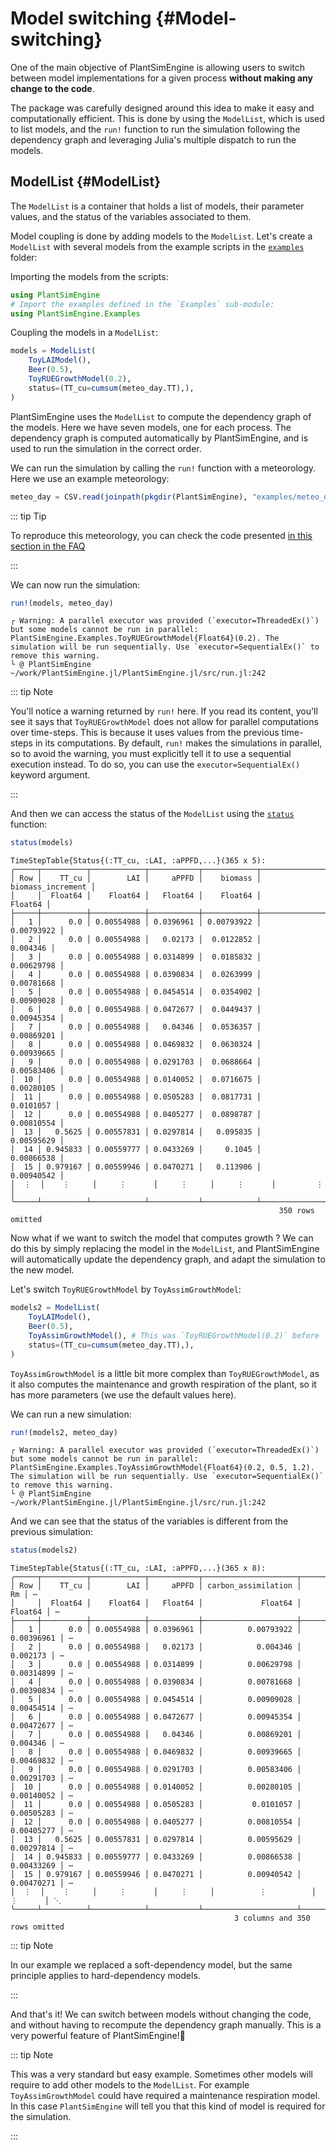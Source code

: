 
# Model switching {#Model-switching}

One of the main objective of PlantSimEngine is allowing users to switch between model implementations for a given process **without making any change to the code**. 

The package was carefully designed around this idea to make it easy and computationally efficient. This is done by using the `ModelList`, which is used to list models, and the `run!` function to run the simulation following the dependency graph and leveraging Julia&#39;s multiple dispatch to run the models.

## ModelList {#ModelList}

The `ModelList` is a container that holds a list of models, their parameter values, and the status of the variables associated to them.

Model coupling is done by adding models to the `ModelList`. Let&#39;s create a `ModelList` with several models from the example scripts in the [`examples`](https://github.com/VirtualPlantLab/PlantSimEngine.jl/blob/master/examples/) folder:

Importing the models from the scripts:

```julia
using PlantSimEngine
# Import the examples defined in the `Examples` sub-module:
using PlantSimEngine.Examples
```


Coupling the models in a `ModelList`:

```julia
models = ModelList(
    ToyLAIModel(),
    Beer(0.5),
    ToyRUEGrowthModel(0.2),
    status=(TT_cu=cumsum(meteo_day.TT),),
)
```


PlantSimEngine uses the `ModelList` to compute the dependency graph of the models. Here we have seven models, one for each process. The dependency graph is computed automatically by PlantSimEngine, and is used to run the simulation in the correct order.

We can run the simulation by calling the `run!` function with a meteorology. Here we use an example meteorology:

```julia
meteo_day = CSV.read(joinpath(pkgdir(PlantSimEngine), "examples/meteo_day.csv"), DataFrame, header=18)
```


::: tip Tip

To reproduce this meteorology, you can check the code presented [in this section in the FAQ](/FAQ/translate_a_model#defining_the_meteo)

:::

We can now run the simulation:

```julia
run!(models, meteo_day)
```


```
┌ Warning: A parallel executor was provided (`executor=ThreadedEx()`) but some models cannot be run in parallel: PlantSimEngine.Examples.ToyRUEGrowthModel{Float64}(0.2). The simulation will be run sequentially. Use `executor=SequentialEx()` to remove this warning.
└ @ PlantSimEngine ~/work/PlantSimEngine.jl/PlantSimEngine.jl/src/run.jl:242
```


::: tip Note

You&#39;ll notice a warning returned by `run!` here. If you read its content, you&#39;ll see it says that `ToyRUEGrowthModel` does not allow for parallel computations over time-steps. This is because it uses values from the previous time-steps in its computations. By default, `run!` makes the simulations in parallel, so to avoid the warning, you must explicitly tell it to use a sequential execution instead. To do so, you can use the `executor=SequentialEx()` keyword argument.

:::

And then we can access the status of the `ModelList` using the [`status`](/API#PlantSimEngine.status-Tuple{Any}) function:

```julia
status(models)
```


```
TimeStepTable{Status{(:TT_cu, :LAI, :aPPFD,...}(365 x 5):
╭─────┬──────────┬────────────┬───────────┬────────────┬───────────────────╮
│ Row │    TT_cu │        LAI │     aPPFD │    biomass │ biomass_increment │
│     │  Float64 │    Float64 │   Float64 │    Float64 │           Float64 │
├─────┼──────────┼────────────┼───────────┼────────────┼───────────────────┤
│   1 │      0.0 │ 0.00554988 │ 0.0396961 │ 0.00793922 │        0.00793922 │
│   2 │      0.0 │ 0.00554988 │   0.02173 │  0.0122852 │          0.004346 │
│   3 │      0.0 │ 0.00554988 │ 0.0314899 │  0.0185832 │        0.00629798 │
│   4 │      0.0 │ 0.00554988 │ 0.0390834 │  0.0263999 │        0.00781668 │
│   5 │      0.0 │ 0.00554988 │ 0.0454514 │  0.0354902 │        0.00909028 │
│   6 │      0.0 │ 0.00554988 │ 0.0472677 │  0.0449437 │        0.00945354 │
│   7 │      0.0 │ 0.00554988 │   0.04346 │  0.0536357 │        0.00869201 │
│   8 │      0.0 │ 0.00554988 │ 0.0469832 │  0.0630324 │        0.00939665 │
│   9 │      0.0 │ 0.00554988 │ 0.0291703 │  0.0688664 │        0.00583406 │
│  10 │      0.0 │ 0.00554988 │ 0.0140052 │  0.0716675 │        0.00280105 │
│  11 │      0.0 │ 0.00554988 │ 0.0505283 │  0.0817731 │         0.0101057 │
│  12 │      0.0 │ 0.00554988 │ 0.0405277 │  0.0898787 │        0.00810554 │
│  13 │   0.5625 │ 0.00557831 │ 0.0297814 │   0.095835 │        0.00595629 │
│  14 │ 0.945833 │ 0.00559777 │ 0.0433269 │     0.1045 │        0.00866538 │
│  15 │ 0.979167 │ 0.00559946 │ 0.0470271 │   0.113906 │        0.00940542 │
│  ⋮  │    ⋮     │     ⋮      │     ⋮     │     ⋮      │         ⋮         │
╰─────┴──────────┴────────────┴───────────┴────────────┴───────────────────╯
                                                            350 rows omitted

```


Now what if we want to switch the model that computes growth ? We can do this by simply replacing the model in the `ModelList`, and PlantSimEngine will automatically update the dependency graph, and adapt the simulation to the new model.

Let&#39;s switch `ToyRUEGrowthModel` by `ToyAssimGrowthModel`:

```julia
models2 = ModelList(
    ToyLAIModel(),
    Beer(0.5),
    ToyAssimGrowthModel(), # This was `ToyRUEGrowthModel(0.2)` before
    status=(TT_cu=cumsum(meteo_day.TT),),
)
```


`ToyAssimGrowthModel` is a little bit more complex than `ToyRUEGrowthModel`, as it also computes the maintenance and growth respiration of the plant, so it has more parameters (we use the default values here).

We can run a new simulation:

```julia
run!(models2, meteo_day)
```


```
┌ Warning: A parallel executor was provided (`executor=ThreadedEx()`) but some models cannot be run in parallel: PlantSimEngine.Examples.ToyAssimGrowthModel{Float64}(0.2, 0.5, 1.2). The simulation will be run sequentially. Use `executor=SequentialEx()` to remove this warning.
└ @ PlantSimEngine ~/work/PlantSimEngine.jl/PlantSimEngine.jl/src/run.jl:242
```


And we can see that the status of the variables is different from the previous simulation:

```julia
status(models2)
```


```
TimeStepTable{Status{(:TT_cu, :LAI, :aPPFD,...}(365 x 8):
╭─────┬──────────┬────────────┬───────────┬─────────────────────┬────────────┬──
│ Row │    TT_cu │        LAI │     aPPFD │ carbon_assimilation │         Rm │ ⋯
│     │  Float64 │    Float64 │   Float64 │             Float64 │    Float64 │ ⋯
├─────┼──────────┼────────────┼───────────┼─────────────────────┼────────────┼──
│   1 │      0.0 │ 0.00554988 │ 0.0396961 │          0.00793922 │ 0.00396961 │ ⋯
│   2 │      0.0 │ 0.00554988 │   0.02173 │            0.004346 │   0.002173 │ ⋯
│   3 │      0.0 │ 0.00554988 │ 0.0314899 │          0.00629798 │ 0.00314899 │ ⋯
│   4 │      0.0 │ 0.00554988 │ 0.0390834 │          0.00781668 │ 0.00390834 │ ⋯
│   5 │      0.0 │ 0.00554988 │ 0.0454514 │          0.00909028 │ 0.00454514 │ ⋯
│   6 │      0.0 │ 0.00554988 │ 0.0472677 │          0.00945354 │ 0.00472677 │ ⋯
│   7 │      0.0 │ 0.00554988 │   0.04346 │          0.00869201 │   0.004346 │ ⋯
│   8 │      0.0 │ 0.00554988 │ 0.0469832 │          0.00939665 │ 0.00469832 │ ⋯
│   9 │      0.0 │ 0.00554988 │ 0.0291703 │          0.00583406 │ 0.00291703 │ ⋯
│  10 │      0.0 │ 0.00554988 │ 0.0140052 │          0.00280105 │ 0.00140052 │ ⋯
│  11 │      0.0 │ 0.00554988 │ 0.0505283 │           0.0101057 │ 0.00505283 │ ⋯
│  12 │      0.0 │ 0.00554988 │ 0.0405277 │          0.00810554 │ 0.00405277 │ ⋯
│  13 │   0.5625 │ 0.00557831 │ 0.0297814 │          0.00595629 │ 0.00297814 │ ⋯
│  14 │ 0.945833 │ 0.00559777 │ 0.0433269 │          0.00866538 │ 0.00433269 │ ⋯
│  15 │ 0.979167 │ 0.00559946 │ 0.0470271 │          0.00940542 │ 0.00470271 │ ⋯
│  ⋮  │    ⋮     │     ⋮      │     ⋮     │          ⋮          │     ⋮      │ ⋱
╰─────┴──────────┴────────────┴───────────┴─────────────────────┴────────────┴──
                                                  3 columns and 350 rows omitted

```


::: tip Note

In our example we replaced a soft-dependency model, but the same principle applies to hard-dependency models.

:::

And that&#39;s it! We can switch between models without changing the code, and without having to recompute the dependency graph manually. This is a very powerful feature of PlantSimEngine!💪

::: tip Note

This was a very standard but easy example. Sometimes other models will require to add other models to the `ModelList`. For example `ToyAssimGrowthModel` could have required a maintenance respiration model. In this case `PlantSimEngine` will tell you that this kind of model is required for the simulation.

:::

